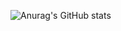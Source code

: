 ![Anurag's GitHub stats](https://github-readme-stats.vercel.app/api?username=tae98&show_icons=true&theme=radical)
